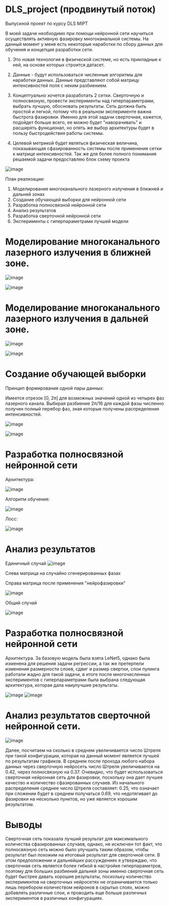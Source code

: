 # DLS_project (продвинутый поток)
Выпускной проект по курсу DLS MIPT


В моей задаче необходимо при помощи нейронной сети научиться осуществлять активную фазировку многоканальной системы. 
На данный момент у меня есть некоторые наработки по сбору данных для обучения и концепция разработки сети. 

1. Это новая технология в физической системе, но есть прикладные к ней, 
на основе которых строится датасет.

2. Данные - будут использоваться численные алгоритмы для наработки данных. Данные представляют собой матрицу интенсивностей поля с неким разбиением. 

3. Концептуально хочется разработать 2 сетки. Сверточную и полносвязную, провести эксперименты над гиперпараметрами,
выбрать лучшую, обосновать результаты. Сеть должна быть простой и легкой, потому что в реальном эксперименте важна быстрота фазировки. Именно для этой задачи сверточная, кажется, подойдет больше всего, ее можно будет "наворачивать" и расширять функционал, 
но опять же выбор архитектуры будет в пользу быстродействия работы системы. 

4. Целевой метрикой будет являться физическая величина, показывающая сфазированность системы после применения сетки к матрице интенсивностей. 
Так же для более полного понимания решаемой задачи предоставляю блок схему проекта


![image](https://github.com/sammorozov/DLS_project/assets/109150200/cdd4d4be-4e02-40ad-b267-1bd459bd4fd9)

План реализации: 

1. Моделирование многоканального лазерного излучения в ближней и дальней зонах
2. Создание обучающей выборки для нейронной сети 
3. Разработка полносвязной нейронной сети 
4. Анализ результатов 
5. Разработка сверточной нейронной сети 
6. Эксперименты с гиперпараметрами лучшей модели

# Моделирование многоканального лазерного излучения в ближней зоне.

![image](https://github.com/sammorozov/DLS_project/assets/109150200/a858d1f5-a3f7-4e34-95ba-5a98210f8b53)

![image](https://github.com/sammorozov/DLS_project/assets/109150200/aaf934dc-76e8-469a-8900-507d9136d9ba)


# Моделирование многоканального лазерного излучения в дальней зоне.

![image](https://github.com/sammorozov/DLS_project/assets/109150200/58dd8903-b8f4-437e-b0bb-d2b064a0f53e)


![image](https://github.com/sammorozov/DLS_project/assets/109150200/133932c6-d9e6-4de5-b1c8-30759b4546a4)


# Создание обучающей выборки 

Принцип формирования одной пары данных:

Имеется отрезок  [0, 2π] для возможных значений одной из четырех фаз лазерного канала.
Выбирая разбиение 2π/16 для каждой фазы численно получен полный перебор фаз, зная которые получены распределения интенсивностей.

![image](https://github.com/sammorozov/DLS_project/assets/109150200/d58d774a-bed3-4160-89c6-f356a56540fe)

![image](https://github.com/sammorozov/DLS_project/assets/109150200/df7b43e9-1a54-447d-ac7f-76b2684464cc)


# Разработка полносвязной нейронной сети

Архитектура:

![image](https://github.com/sammorozov/DLS_project/assets/109150200/9f6c93bf-ca13-447c-be1f-8b2b5c1d4dca)

Алгоритм обучения:

![image](https://github.com/sammorozov/DLS_project/assets/109150200/4d624bac-c07f-4adb-9921-070af91f4e41)

Лосс:

![image](https://github.com/sammorozov/DLS_project/assets/109150200/37f549aa-27fd-462a-bf6f-835ffcf7c213)


# Анализ результатов

Единичный случай
![image](https://github.com/sammorozov/DLS_project/assets/109150200/2a4a0edf-8d62-40fa-838e-b3d6f8df300f)

Слева матрица на случайно сгенерированных фазах

Справа матрица после применения "нейрофазировки"

![image](https://github.com/sammorozov/DLS_project/assets/109150200/d4b5fa4a-42b2-48eb-8795-cba086d3b13e)

Общий случай

![image](https://github.com/sammorozov/DLS_project/assets/109150200/bdc2a411-2d5b-44b1-b4ae-f9e60fa11026)

# Разработка полносвязной нейронной сети

Архитектура. За базовую модель была взята LeNet5, однако была изменена для решения задачи регрессии, 
а так же претерпели изменения размерности слоев, сдвиг и размер свертки, слои пулинга работали жадно для такой задачи,
в итоге после многочисленных экспериментов с гиперпараметрами была выбрана следующая архитектура, которая дала 
наиулучшие результаты.

![image](https://github.com/sammorozov/DLS_project/assets/109150200/864bddad-871f-492a-bd46-ad8d08e0334b)
![image](https://github.com/sammorozov/DLS_project/assets/109150200/c0246bb7-9f98-41ba-9d09-45c70ab9fb39)



# Анализ результатов сверточной нейронной сети.

![image](https://github.com/sammorozov/DLS_project/assets/109150200/9eada714-fa30-44bf-8b1f-4c367e346702)

Далее, посчитаем на сколько в среднем увеличивается число Штреля при такой конфигурации, которая на данный момент является лучшей по результатам графиков. В среднем после прохода любого набора данных через сверточную нейросеть число Штреля увеличивается на 0.42, через полносвязную на 0.37. Очевидно, что будет использоваться сверточная нейронная сеть для фазировки, поскольку она дает лучшее качество и количество сфазированных случаев. Из начального распределения среднее число Штреля составляет: 0.25, что означает при сложении будет в среднем получаться 0.69, что недотягивает до фазировки на несколько пунктов, но уже является хорошим результатом. 

# Выводы

Сверточная сеть показала лучший результат для максимального количества сфазированных случаев, однако, не исключен тот факт, что полносвязную сеть можно было улучшить таким образом, чтобы результат был похожим на итоговый результат для сверточной сети. В этом предположении и дальнейших рассуждениях я утверждаю, что сверточная сеть является более гибкой в настройке гиперпараметров, поэтому для больших разбиений дальней зоны именно сверточная сеть будет быстрее давать хорошие результаты, поскольку количество экспериментов на сверточных нейросетях не ограничивается только лишь перебором количеством нейронов в скрытых слоях, можно добавлять различные слои, и проводить еще больше различных экспериментов в различных конфигурациях. 

